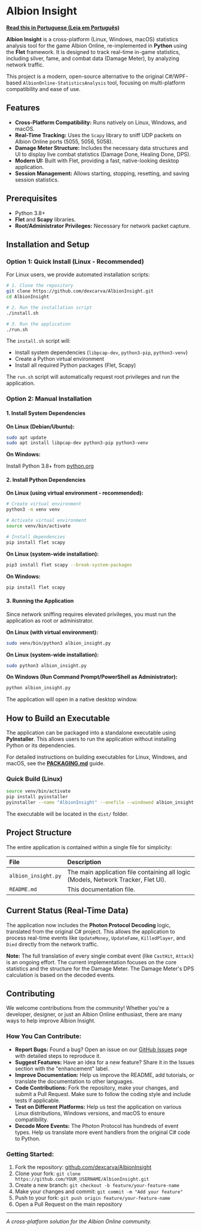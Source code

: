 # Albion Insight

**[Read this in Portuguese (Leia em Português)](README.pt-BR.md)**

**Albion Insight** is a cross-platform (Linux, Windows, macOS) statistics analysis tool for the game Albion Online, re-implemented in **Python** using the **Flet** framework. It is designed to track real-time in-game statistics, including silver, fame, and combat data (Damage Meter), by analyzing network traffic.

This project is a modern, open-source alternative to the original C#/WPF-based `AlbionOnline-StatisticsAnalysis` tool, focusing on multi-platform compatibility and ease of use.

## Features

*   **Cross-Platform Compatibility:** Runs natively on Linux, Windows, and macOS.
*   **Real-Time Tracking:** Uses the `Scapy` library to sniff UDP packets on Albion Online ports (5055, 5056, 5058).
*   **Damage Meter Structure:** Includes the necessary data structures and UI to display live combat statistics (Damage Done, Healing Done, DPS).
*   **Modern UI:** Built with Flet, providing a fast, native-looking desktop application.
*   **Session Management:** Allows starting, stopping, resetting, and saving session statistics.

## Prerequisites

*   Python 3.8+
*   **Flet** and **Scapy** libraries.
*   **Root/Administrator Privileges:** Necessary for network packet capture.

## Installation and Setup

### Option 1: Quick Install (Linux - Recommended)

For Linux users, we provide automated installation scripts:

```bash
# 1. Clone the repository
git clone https://github.com/dexcarva/AlbionInsight.git
cd AlbionInsight

# 2. Run the installation script
./install.sh

# 3. Run the application
./run.sh
```

The `install.sh` script will:
- Install system dependencies (`libpcap-dev`, `python3-pip`, `python3-venv`)
- Create a Python virtual environment
- Install all required Python packages (Flet, Scapy)

The `run.sh` script will automatically request root privileges and run the application.

### Option 2: Manual Installation

#### 1. Install System Dependencies

**On Linux (Debian/Ubuntu):**

```bash
sudo apt update
sudo apt install libpcap-dev python3-pip python3-venv
```

**On Windows:**

Install Python 3.8+ from [python.org](https://www.python.org/downloads/)

#### 2. Install Python Dependencies

**On Linux (using virtual environment - recommended):**

```bash
# Create virtual environment
python3 -m venv venv

# Activate virtual environment
source venv/bin/activate

# Install dependencies
pip install flet scapy
```

**On Linux (system-wide installation):**

```bash
pip3 install flet scapy --break-system-packages
```

**On Windows:**

```bash
pip install flet scapy
```

#### 3. Running the Application

Since network sniffing requires elevated privileges, you must run the application as root or administrator.

**On Linux (with virtual environment):**

```bash
sudo venv/bin/python3 albion_insight.py
```

**On Linux (system-wide installation):**

```bash
sudo python3 albion_insight.py
```

**On Windows (Run Command Prompt/PowerShell as Administrator):**

```bash
python albion_insight.py
```

The application will open in a native desktop window.

## How to Build an Executable

The application can be packaged into a standalone executable using **PyInstaller**. This allows users to run the application without installing Python or its dependencies.

For detailed instructions on building executables for Linux, Windows, and macOS, see the **[PACKAGING.md](PACKAGING.md)** guide.

### Quick Build (Linux)

```bash
source venv/bin/activate
pip install pyinstaller
pyinstaller --name "AlbionInsight" --onefile --windowed albion_insight.py
```

The executable will be located in the `dist/` folder.

## Project Structure

The entire application is contained within a single file for simplicity:

| File | Description |
| :--- | :--- |
| `albion_insight.py` | The main application file containing all logic (Models, Network Tracker, Flet UI). |
| `README.md` | This documentation file. |

## Current Status (Real-Time Data)

The application now includes the **Photon Protocol Decoding** logic, translated from the original C# project. This allows the application to process real-time events like `UpdateMoney`, `UpdateFame`, `KilledPlayer`, and `Died` directly from the network traffic.

**Note:** The full translation of every single combat event (like `CastHit`, `Attack`) is an ongoing effort. The current implementation focuses on the core statistics and the structure for the Damage Meter. The Damage Meter's DPS calculation is based on the decoded events.

## Contributing

We welcome contributions from the community! Whether you're a developer, designer, or just an Albion Online enthusiast, there are many ways to help improve Albion Insight.

### How You Can Contribute:

*   **Report Bugs:** Found a bug? Open an issue on our [GitHub Issues](https://github.com/dexcarva/AlbionInsight/issues) page with detailed steps to reproduce it.
*   **Suggest Features:** Have an idea for a new feature? Share it in the Issues section with the "enhancement" label.
*   **Improve Documentation:** Help us improve the README, add tutorials, or translate the documentation to other languages.
*   **Code Contributions:** Fork the repository, make your changes, and submit a Pull Request. Make sure to follow the coding style and include tests if applicable.
*   **Test on Different Platforms:** Help us test the application on various Linux distributions, Windows versions, and macOS to ensure compatibility.
*   **Decode More Events:** The Photon Protocol has hundreds of event types. Help us translate more event handlers from the original C# code to Python.

### Getting Started:

1.  Fork the repository: [github.com/dexcarva/AlbionInsight](https://github.com/dexcarva/AlbionInsight)
2.  Clone your fork: `git clone https://github.com/YOUR_USERNAME/AlbionInsight.git`
3.  Create a new branch: `git checkout -b feature/your-feature-name`
4.  Make your changes and commit: `git commit -m "Add your feature"`
5.  Push to your fork: `git push origin feature/your-feature-name`
6.  Open a Pull Request on the main repository

---
*A cross-platform solution for the Albion Online community.*

